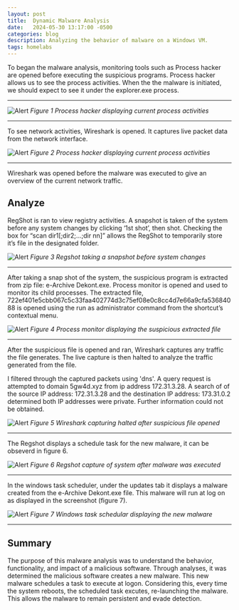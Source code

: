 ```yaml
---
layout: post
title:  Dynamic Malware Analysis
date:   2024-05-30 13:17:00 -0500
categories: blog 
description: Analyzing the behavior of malware on a Windows VM.
tags: homelabs 
---
```



To began the malware analysis, monitoring tools such as Process hacker are opened before executing the suspicious programs. Process hacker allows us to see the process activities. When the the malware is initiated, we should expect to see it under the explorer.exe process.

---
![Alert](/assets/img/dyn/1.png)
_Figure 1 Process hacker displaying current process activities_  

---

To see network activities, Wireshark is opened. It captures live packet data from the network interface.


![Alert](/assets/img/dyn/2.png)
_Figure 2 Process hacker displaying current process activities_  

---



Wireshark  was opened before the malware was executed to give an overview of the current network traffic.

## Analyze

RegShot is ran to view registry activities. A snapshot is taken of the system before any system changes by clicking ‘1st shot’, then shot. Checking the box for “scan dir1[;dir2;...;dir nn]” allows the RegShot to temporarily store it’s file in the designated folder.

![Alert](/assets/img/dyn/4.png)
_Figure 3 Regshot taking a snapshot before system changes_  

---

After taking a snap shot of the system, the suspicious program is extracted from zip file:  e-Archive Dekont.exe. Process monitor is opened and used to monitor its child processes. The extracted file, 722ef401e5cbb067c5c33faa402774d3c75ef08e0c8cc4d7e66a9cfa53684088 is opened using the run as administrator command from the shortcut’s contextual menu. 

![Alert](/assets/img/dyn/5.png)
_Figure 4 Process monitor displaying the suspicious extracted file_  

---


After the suspicious file is opened and ran, Wireshark captures any traffic the file generates. The live capture is then halted to analyze the traffic generated from the file.

I filtered through the captured packets using 'dns'. A query request is attempted to domain 5gw4d.xyz from ip address 172.31.3.28. A search of of the source IP address: 172.31.3.28 and the destination IP address: 173.31.0.2 determined both IP addresses were private. Further information could not be obtained.

![Alert](/assets/img/dyn/6.png)
_Figure 5 Wireshark capturing halted after suspicious file opened_  

---


The Regshot displays a schedule task for the new malware, it can be obseverd in figure 6.

![Alert](/assets/img/dyn/8.png)
_Figure 6 Regshot capture of system after malware was executed_  

---

In the windows task scheduler, under the updates tab it displays a malware created from the e-Archive Dekont.exe file. This malware will run at log on as displayed in the screenshot (figure 7).

![Alert](/assets/img/dyn/7.png)
_Figure 7 Windows task schedular displaying the new malware_  

---

## Summary
The purpose of this malware analysis was to understand the behavior, functionality, and impact of a malicious software. Through analyses, it was determined the malicious software creates a new malware. This new malware schedules a task to execute at logon. Considering this, every time the system reboots, the scheduled task excutes, re-launching the malware. This allows the malware to remain persistent and evade detection.


